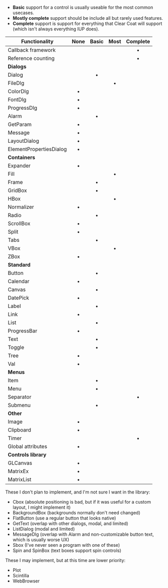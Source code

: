 
- **Basic** support for a control is usually useable for the most common usecases.
- **Mostly complete** support should be include all but rarely used features.
- **Complete** support is support for everything that Clear Coat will support (which isn't always everything IUP does).

| Functionality           | None  | Basic | Most  | Complete  |
| -------------           | :--:  | :---: | :--:  | :------:  |
| Callback framework      |       |       |       |     •     |
| Reference counting      |       |       |       |     •     |
| **Dialogs**             |
| Dialog                  |       |   •   |       |           |
| FileDlg                 |       |       |   •   |           |
| ColorDlg                |   •   |       |       |           |
| FontDlg                 |   •   |       |       |           |
| ProgressDlg             |   •   |       |       |           |
| Alarm                   |       |   •   |       |           |
| GetParam                |   •   |       |       |           |
| Message                 |   •   |       |       |           |
| LayoutDialog            |   •   |       |       |           |
| ElementPropertiesDialog |   •   |       |       |           |
| **Containers**          |
| Expander                |   •   |       |       |           |
| Fill                    |       |       |   •   |           |
| Frame                   |       |   •   |       |           |
| GridBox                 |       |   •   |       |           |
| HBox                    |       |       |   •   |           |
| Normalizer              |   •   |       |       |           |
| Radio                   |       |   •   |       |           |
| ScrollBox               |   •   |       |       |           |
| Split                   |   •   |       |       |           |
| Tabs                    |       |   •   |       |           |
| VBox                    |       |       |   •   |           |
| ZBox                    |   •   |       |       |           |
| **Standard**            |
| Button                  |       |   •   |       |           |
| Calendar                |   •   |       |       |           |
| Canvas                  |       |   •   |       |           |
| DatePick                |   •   |       |       |           |
| Label                   |       |   •   |       |           |
| Link                    |   •   |       |       |           |
| List                    |       |   •   |       |           |
| ProgressBar             |   •   |       |       |           |
| Text                    |       |   •   |       |           |
| Toggle                  |       |   •   |       |           |
| Tree                    |   •   |       |       |           |
| Val                     |   •   |       |       |           |
| **Menus**               |
| Item                    |       |   •   |       |           |
| Menu                    |       |   •   |       |           |
| Separator               |       |       |       |     •     |
| Submenu                 |       |   •   |       |           |
| **Other**               |
| Image                   |   •   |       |       |           |
| Clipboard               |   •   |       |       |           |
| Timer                   |       |       |       |     •     |
| Global attributes       |   •   |       |       |           |
| **Controls library**    |
| GLCanvas                |   •   |       |       |           |
| MatrixEx                |   •   |       |       |           |
| MatrixList              |   •   |       |       |           |

These I don't plan to implement, and I'm not sure I want in the library:

- Cbox (absolute positioning is bad, but if it was useful for a custom layout, I might implement it)
- BackgroundBox (backgrounds normally don't need changed)
- FlatButton (use a regular button that looks native)
- GetText (overlap with other dialogs, modal, and limited)
- ListDialog (modal and limited)
- MessageDlg (overlap with Alarm and non-customizable button text, which is usually worse UX)
- Sbox (I've never seen a program with one of these)
- Spin and SpinBox (text boxes support spin controls)

These I may implement, but at this time are lower priority:

- Plot
- Scintilla
- WebBrowser
